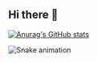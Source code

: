 ## Hi there 👋

<!--
**muhammadrasyid-prog/muhammadrasyid-prog** is a ✨ _special_ ✨ repository because its `README.md` (this file) appears on your GitHub profile.

Here are some ideas to get you started:

- 🔭 I’m currently working on ...
- 🌱 I’m currently learning ...
- 👯 I’m looking to collaborate on ...
- 🤔 I’m looking for help with ...
- 💬 Ask me about ...
- 📫 How to reach me: ...
- 😄 Pronouns: ...
- ⚡ Fun fact: ...
-  ![Snake animation](https://github.com/muhammadrasyid-prog/muhammadrasyid-prog/blob/output/github-contribution-grid-snake.svg)
-->
[![Anurag's GitHub stats](https://github-readme-stats.vercel.app/api?username=muhammadrasyid-prog)](https://github.com/muhammadrasyid-prog/github-readme-stats)

![Snake animation](https://raw.githubusercontent.com/muhammadrasyid-prog/muhammadrasyid-prog/output/github-contribution-grid-snake.svg)
